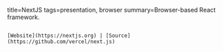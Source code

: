 title=NextJS
tags=presentation, browser
summary=Browser-based React framework.
~~~~~~

[Website](https://nextjs.org) | [Source](https://github.com/vercel/next.js)

